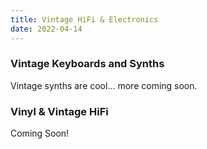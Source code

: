 ```yaml
---
title: Vintage HiFi & Electronics
date: 2022-04-14
---
```

### Vintage Keyboards and Synths
Vintage synths are cool... more coming soon.

### Vinyl & Vintage HiFi

Coming Soon!